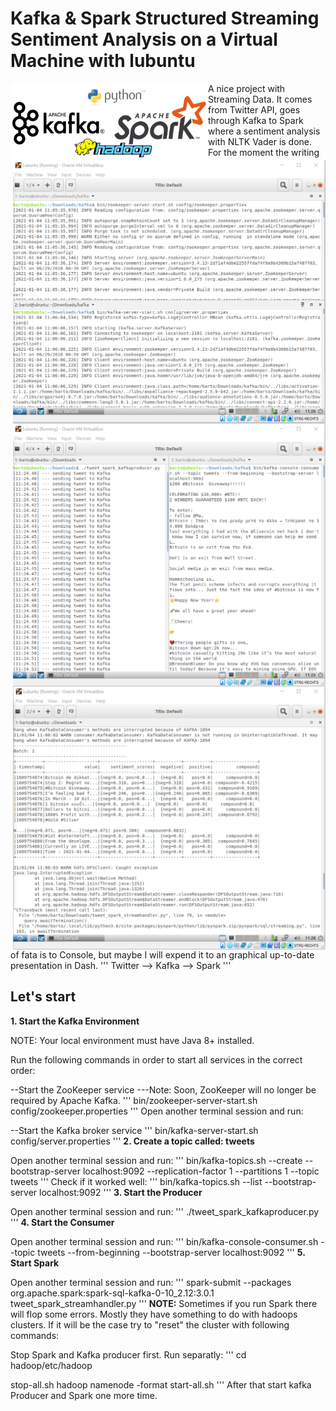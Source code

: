 # Kafka & Spark Structured Streaming Sentiment Analysis on a Virtual Machine with lubuntu
<img src="./logo_all.png" width="316" height="123" style="float:left"> <img src="./kafka.png" width="500" height="421" style="float:right"> <img src="./producer.png" width="500" height="421" style="float:right"> <img src="./spark.png" width="500" height="421" style="float:right">

A nice project with Streaming Data. It comes from Twitter API, goes through Kafka to Spark where a sentiment analysis with NLTK Vader is done. For the moment the writing of fata is to Console, but maybe I will expend it to an graphical up-to-date presentation in Dash.
'''
Twitter --> Kafka --> Spark
'''
## Let's start
**1. Start the Kafka Environment**

NOTE: Your local environment must have Java 8+ installed.

Run the following commands in order to start all services in the correct order:

--Start the ZooKeeper service
---Note: Soon, ZooKeeper will no longer be required by Apache Kafka.
'''
bin/zookeeper-server-start.sh config/zookeeper.properties
'''
Open another terminal session and run:

--Start the Kafka broker service
'''
bin/kafka-server-start.sh config/server.properties
'''
**2. Create a topic called: tweets**

Open another terminal session and run:
'''
bin/kafka-topics.sh --create --bootstrap-server localhost:9092 --replication-factor 1 --partitions 1 --topic tweets
'''
Check if it worked well:
'''
bin/kafka-topics.sh --list --bootstrap-server localhost:9092
'''
**3. Start the Producer**

Open another terminal session and run:
'''
./tweet_spark_kafkaproducer.py
'''
**4. Start the Consumer**

Open another terminal session and run:
'''
bin/kafka-console-consumer.sh --topic tweets --from-beginning --bootstrap-server localhost:9092
'''
**5. Start Spark**

Open another terminal session and run:
'''
spark-submit --packages org.apache.spark:spark-sql-kafka-0-10_2.12:3.0.1 tweet_spark_streamhandler.py
'''
**NOTE:**
Sometimes if you run Spark there will flop some errors. Mostly they have something to do with hadoops clusters. If it will be the case try to "reset" the cluster with following commands:

Stop Spark and Kafka producer first.
Run separatly:
'''
cd hadoop/etc/hadoop

stop-all.sh 
hadoop namenode -format
start-all.sh
'''
After that start kafka Producer and Spark one more time.
